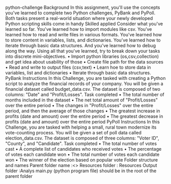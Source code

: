 python-challenge
Background
In this assignment, you'll use the concepts you've learned to complete two Python challenges, PyBank and PyPoll. Both tasks present a real-world situation where your newly developed Python scripting skills come in handy
Skilled applied 
Consider what you've learned so far. You've learned how to import modules like csv. You’ve learned how to read and write files in various formats. You’ve learned how to store content in variables, lists, and dictionaries. You’ve learned how to iterate through basic data structures. And you’ve learned how to debug along the way. Using all that you've learned, try to break down your tasks into discrete mini-objectives.
•	Import  python libraries (os,csv,collection) and get idea about usability of those 
•	Create file path for the data sources
•	Read and write to output files (csv,text)
•	Learn hoe to store data in variables, list and dictionaries
•	Iterate through basic data structures.
PyBank Instructions
In this Challenge, you are tasked with creating a Python script to analyze the financial records of your company. You will be given a financial dataset called budget_data.csv. The dataset is composed of two columns: "Date" and "Profit/Losses".
Task completed
•	The total number of months included in the dataset
•	The net total amount of "Profit/Losses" over the entire period
•	The changes in "Profit/Losses" over the entire period, and then the average of those changes
•	The greatest increase in profits (date and amount) over the entire period
•	The greatest decrease in profits (date and amount) over the entire period
PyPoll Instructions
In this Challenge, you are tasked with helping a small, rural town modernize its vote-counting process.
You will be given a set of poll data called election_data.csv. The dataset is composed of three columns: "Voter ID", "County", and "Candidate".
Task completed
•	The total number of votes cast
•	A complete list of candidates who received votes
•	The percentage of votes each candidate won
•	The total number of votes each candidate won
•	The winner of the election based on popular vote
Folder structure and names
Parent folder name :<>
Resources folder : Resources
Output folder	 :Analys 
main.py (python program file) should be in the root of the parent folder 












